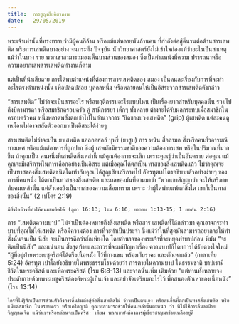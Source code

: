 ```yaml
---
title:  การสูญเสียอิสรภาพ
date:   29/05/2019
---
```


พระเจ้าเท่านั้นที่ทรงทราบว่ามีผู้คนกี่ล้าน หรือแม้แต่หลายพันล้านคน ที่กำลังต่อสู้ดิ้นรนต่อต้านสารเสพติด หรือการเสพติดบางอย่าง จนกระทั่ง ปัจจุบัน นักวิทยาศาสตร์ยังไม่เข้าใจถ่องแท้ว่าอะไรเป็นสาเหตุ แม้ว่าในบาง ราย พวกเขาสามารถมองเห็นบางส่วนของสมอง ซึ่งเป็นตำแหน่งที่ความ ปรารถนาหรือความอยากเสพสารเสพติดทำงานก็ตาม

แต่เป็นที่น่าเสียดาย การได้พบตำแหน่งที่ต้องการสารเสพติดของ สมอง เป็นคนละเรื่องกับการที่จะทำอะไรตรงตำแหน่งนั้น เพื่อปลดปล่อย บุคคลหนึ่ง หรือหลายคนให้เป็นอิสระจากสารเสพติดดังกล่าว

“สารเสพติด” ไม่ว่าจะเป็นสารอะไร หรือพฤติกรรมอะไรแบบไหน เป็นเรื่องยากสำหรับบุคคลนั้น รวมไปถึงบิดามารดา หรือสมาชิกครอบครัว คู่ สามีภรรยา เด็กๆ ทั้งหลาย ต่างจะได้รับผลกระทบเมื่อสมาชิกในครอบครัวคน หนึ่งพลาดพลั้งตกเข้าไปในอำนาจการ “ยึดของบ่วงเสพติด” (grip) ผู้เสพติด แต่ละคนดูเหมือนไม่อาจสลัดตัวออกมาเป็นอิสระได้ง่ายๆ

สารเสพติดไม่ว่าจะเป็น ยาเสพติด แอลกอฮอล์ บุหรี่ (ยาสูบ) การ พนัน สื่อลามก สิ่งหรือคนยั่วอารมณ์ทางเพศ หรือแม้แต่อาหารที่ถูกปาก ซึ่งผู้ เสพมักมีธรรมชาติของความต้องการเสพ หรือในปริมาณที่มากขึ้น ถ้าคุณเป็น คนหนึ่งที่เสพติดสิ่งเหล่านี้ แม้คุณต้องการจะเลิก เพราะคุณรู้ว่าเป็นอันตราย ต่อคุณ แม้คุณจะมีเสรีภาพในการเลือกอย่างเป็นอิสระ แต่เมื่อคุณได้ตกเป็น ทาสของสิ่งเสพติดแล้ว ไม่ว่าคุณจะเป็นทาสของสิ่งเสพติดชนิดใดเท่ากับคุณ ได้สูญเสียเสรีภาพไป อัครทูตเปโตรอธิบายตัวอย่างง่ายๆ ของการที่คนหนึ่ง ได้ตกเป็นทาสของสิ่งเสพติด และผลของมันที่ตามมาว่า “พวกเขาสัญญาว่า จะให้เสรีภาพกับคนเหล่านั้น แต่ตัวเองยังเป็นทาสของความเสื่อมทราม เพราะ ว่าผู้ใดพ่ายแพ้แก่สิ่งใด เขาก็เป็นทาสของสิ่งนั้น” (2 เปโตร 2:19)

`มีสิ่งใดบ้างที่ทำให้คนเสพติดได้ (ลูกา 16:13; โรม 6:16; ยากอบ 1:13-15; 1 ยอห์น 2:16)`

การ “เสพติดความบาป” ไม่จำเป็นต้องหมายถึงสิ่งเสพติด หรือสาร เสพติดที่ได้กล่าวมา คุณอาจกระทำบาปที่คุณไม่ได้เสพติด หรือมีความต้อง การที่จะทำเป็นประจำ ซึ่งแม้ว่าในที่สุดมันสามารถอยากจะให้ทำสิ่งนั้นจนเป็น นิสัย จะเป็นการดีกว่าสักเพียงใด โดยอำนาจของพระเจ้าที่จะหยุดทำบาปก่อน ที่มัน “จะติดเป็นนิสัย” และแน่นอน สิ่งสุดท้ายและถาวรที่จะแก้ปัญหาเรื่อง ความบาปก็โดยการได้รับดวงใจใหม่ “ผู้ที่อยู่ฝ่ายพระเยซูคริสต์ได้ตรึงเนื้อหนัง ไว้ที่กางเขน พร้อมกับราคะ และตัณหาแล้ว” (กาลาเทีย 5:24) อัครทูต เปาโลยังอธิบายในพระธรรมโรมด้วยว่า การตายในความบาป ในธรรมชาติ บาปเรามีชีวิตในพระคริสต์ และเพื่อพระคริสต์ (โรม 6:8-13) และจากนั้นเพิ่ม เติมด้วย “แต่ท่านทั้งหลายจงประดับกายด้วยพระเยซูคริสต์องค์พระผู้เป็นเจ้า และอย่าจัดเตรียมอะไรไว้เพื่อสนองตัณหาของเนื้อหนัง” (โรม 13:14)

`ใครที่ไม่รู้จักเป็นการส่วนตัวถึงการดิ้นร้นต่อสู้ต่อสิ่งเสพติดไม่ ว่าจะเป็นตนเอง หรือคนอื่นที่ตกเป็นทาสสิ่งเสพติด หรือแม้แต่สมาชิก ในครอบครัว หรือเครือญาติ คุณจะสามารถช่วยให้คนเหล่านั้นตะหนัก ว่า นี่ไม่ใช้การล้มลงฝ่ายวิญญาณจิต แม้ว่าเขาหรือหล่อนจะเป็นคริส- เตียน พวกเขายังต้องการผู้เชี่ยวชาญมาช่วยเหลืออยู่ดี`